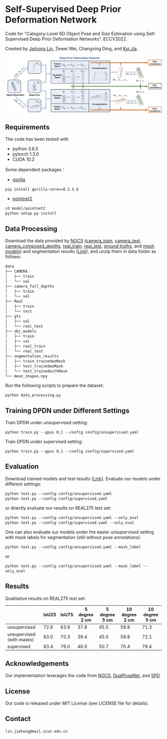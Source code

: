 # Self-Supervised Deep Prior Deformation Network
Code for "Category-Level 6D Object Pose and Size Estimation using Self-Supervised Deep Prior Deformation Networks". ECCV2022.

Created by [Jiehong Lin](https://jiehonglin.github.io/), Zewei Wei, Changxing Ding, and [Kui Jia](http://kuijia.site/).

![image](https://github.com/JiehongLin/Self-DPDN/blob/main/pic/overview.jpg)

## Requirements
The code has been tested with
- python 3.6.5
- pytorch 1.3.0
- CUDA 10.2

Some dependent packages：
- [gorilla](https://github.com/Gorilla-Lab-SCUT/gorilla-core) 
```
pip install gorilla-core==0.2.5.6
```
- [pointnet2](https://github.com/erikwijmans/Pointnet2_PyTorch)
```
cd model/pointnet2
python setup.py install
```

## Data Processing

Download the data provided by [NOCS](https://github.com/hughw19/NOCS_CVPR2019) ([camera_train](http://download.cs.stanford.edu/orion/nocs/camera_train.zip), [camera_test](http://download.cs.stanford.edu/orion/nocs/camera_val25K.zip), [camera_composed_depths](http://download.cs.stanford.edu/orion/nocs/camera_composed_depth.zip), [real_train](http://download.cs.stanford.edu/orion/nocs/real_train.zip), [real_test](http://download.cs.stanford.edu/orion/nocs/real_test.zip),
[ground truths](http://download.cs.stanford.edu/orion/nocs/gts.zip),
and [mesh models](http://download.cs.stanford.edu/orion/nocs/obj_models.zip)) and segmentation results ([Link](https://drive.google.com/file/d/1hNmNRr7YRCgg-c_qdvaIzKEd2g4Kac3w/view?usp=sharing)), and unzip them in data folder as follows:

```
data
├── CAMERA
│   ├── train
│   └── val
├── camera_full_depths
│   ├── train
│   └── val
├── Real
│   ├── train
│   └── test
├── gts
│   ├── val
│   └── real_test
├── obj_models
│   ├── train
│   ├── val
│   ├── real_train
│   └── real_test
├── segmentation_results
│   ├── train_trainedwoMask
│   ├── test_trainedwoMask
│   └── test_trainedwithMask
└── mean_shapes.npy
```
Run the following scripts to prepare the dataset:

```
python data_processing.py
```
## Training DPDN under Different Settings

Train DPDN under unsupervised setting:
```
python train.py --gpus 0,1 --config config/unsupervised.yaml
```
Train DPDN under supervised setting:
```
python train.py --gpus 0,1 --config config/supervised.yaml
```
## Evaluation
Download trained models and test results [[Link](https://drive.google.com/file/d/1hWkbH4Z0RXQeYLxC_kOINxdTnDLtm9SX/view?usp=sharing)]. Evaluate our models under different settings:
```
python test.py --config config/unsupervised.yaml
python test.py --config config/supervised.yaml
```
or directly evaluate our results on REAL275 test set:
```
python test.py --config config/unsupervised.yaml --only_eval
python test.py --config config/supervised.yaml --only_eval
```
One can also evaluate our models under the easier unsupervised setting with mask labels for segmentation (still without pose annotations):
```
python test.py --config config/unsupervised.yaml --mask_label
```
or 
```
python test.py --config config/unsupervised.yaml --mask_label --only_eval
```
## Results
Qualitative results on REAL275 test set:

|   | IoU25 | IoU75 | 5 degree 2 cm | 5 degree 5 cm | 10 degree 2 cm | 10 degree 5 cm |
|---|---|---|---|---|---|---|
| unsupervised | 72.6 | 63.8 | 37.8 | 45.5 | 59.8 | 71.3 |
| unsupervised (with masks) | 83.0 | 70.3 | 39.4 | 45.0 | 59.8 | 72.1 |
| supervised  | 83.4 | 76.0 | 46.0 | 50.7 | 70.4 | 78.4 |


## Acknowledgements

Our implementation leverages the code from [NOCS](https://github.com/hughw19/NOCS_CVPR2019), [DualPoseNet](https://github.com/Gorilla-Lab-SCUT/DualPoseNet), and [SPD](https://github.com/mentian/object-deformnet).

## License
Our code is released under MIT License (see LICENSE file for details).

## Contact
`lin.jiehong@mail.scut.edu.cn`

